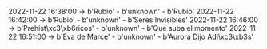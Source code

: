 2022-11-22 16:38:00 -> b'Rubio' - b'unknown' - b'Rubio'
2022-11-22 16:42:00 -> b'Rubio' - b'unknown' - b'Seres Invisibles'
2022-11-22 16:46:00 -> b'Prehist\xc3\xb6ricos' - b'unknown' - b'Que suba el momento'
2022-11-22 16:51:00 -> b'Eva de Marce' - b'unknown' - b'Aurora Dijo Adi\xc3\xb3s'
